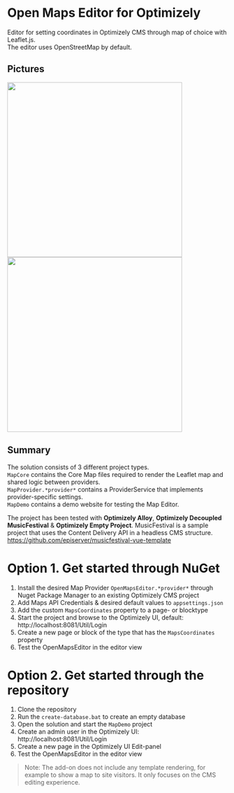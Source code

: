 # Open Maps Editor for Optimizely
Editor for setting coordinates in Optimizely CMS through map of choice with Leaflet.js.<br/>
The editor uses OpenStreetMap by default. 

## Pictures
<div>
  <img src="https://github.com/iKingCold/optimizely-maps-editor/blob/main/Pictures/Lantmateriet-AutoComplete-1.png" width="400">
  <img src="https://github.com/iKingCold/optimizely-maps-editor/blob/main/Pictures/OSM-AutoComplete-1.png" width="400">
</div>

## Summary
The solution consists of 3 different project types.<br/>
`MapCore` contains the Core Map files required to render the Leaflet map and shared logic between providers.<br/>
`MapProvider.*provider*` contains a ProviderService that implements provider-specific settings.<br/>
`MapDemo` contains a demo website for testing the Map Editor.<br/>

The project has been tested with **Optimizely Alloy**, **Optimizely Decoupled MusicFestival** & **Optimizely Empty Project**.
MusicFestival is a sample project that uses the Content Delivery API in a headless CMS structure. https://github.com/episerver/musicfestival-vue-template

# Option 1. Get started through NuGet
1. Install the desired Map Provider `OpenMapsEditor.*provider*` through Nuget Package Manager to an existing Optimizely CMS project
1. Add Maps API Credentials & desired default values to `appsettings.json`
1. Add the custom `MapsCoordinates` property to a page- or blocktype
1. Start the project and browse to the Optimizely UI, default: http://localhost:8081/Util/Login
1. Create a new page or block of the type that has the `MapsCoordinates` property
1. Test the OpenMapsEditor in the editor view

# Option 2. Get started through the repository
1. Clone the repository
1. Run the `create-database.bat` to create an empty database
1. Open the solution and start the `MapDemo` project 
1. Create an admin user in the Optimizely UI: http://localhost:8081/Util/Login
1. Create a new page in the Optimizely UI Edit-panel
1. Test the OpenMapsEditor in the editor view

> Note: The add-on does not include any template rendering, for example to show a map to site visitors. It only focuses on the CMS editing experience.
